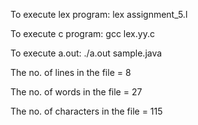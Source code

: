To execute lex program: lex assignment_5.l

To execute c program:   gcc lex.yy.c

To execute a.out: 	 ./a.out sample.java


The no. of lines in the file = 8

The no. of words in the file = 27

The no. of characters in the file = 115
